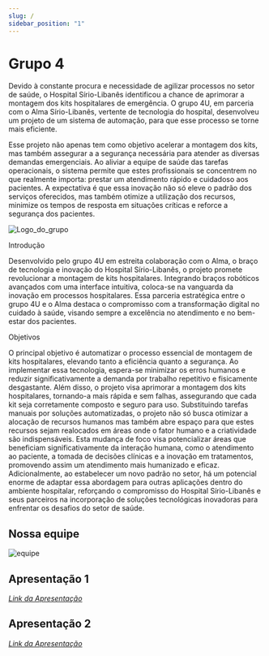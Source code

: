 ```yaml
---
slug: /
sidebar_position: "1"
---
```

# Grupo 4
Devido à constante procura e necessidade de agilizar processos no setor de saúde, o Hospital Sírio-Libanês identificou a chance de aprimorar a montagem dos kits hospitalares de emergência. O grupo 4U, em parceria com o Alma Sírio-Libanês, vertente de tecnologia do hospital, desenvolveu um projeto de um sistema de automação, para que esse processo se torne mais eficiente. 

Esse projeto não apenas tem como objetivo acelerar a montagem dos kits, mas também assegurar a a segurança necessária para atender as diversas demandas emergenciais. Ao aliviar a equipe de saúde das tarefas operacionais, o sistema permite que estes profissionais se concentrem no que realmente importa: prestar um atendimento rápido e cuidadoso aos pacientes. A expectativa é que essa inovação não só eleve o padrão dos serviços oferecidos, mas também otimize a utilização dos recursos, minimize os tempos de resposta em situações críticas e reforce a segurança dos pacientes.

![Logo_do_grupo](/img/apresentacao1/1.png)

Introdução

Desenvolvido pelo grupo 4U em estreita colaboração com o Alma, o braço de tecnologia e inovação do Hospital Sírio-Libanês, o projeto promete revolucionar a montagem de kits hospitalares. Integrando braços robóticos avançados com uma interface intuitiva, coloca-se na vanguarda da inovação em processos hospitalares. Essa parceria estratégica entre o grupo 4U e o Alma destaca o compromisso com a transformação digital no cuidado à saúde, visando sempre a excelência no atendimento e no bem-estar dos pacientes.

Objetivos

O principal objetivo é automatizar o processo essencial de montagem de kits hospitalares, elevando tanto a eficiência quanto a segurança. Ao implementar essa tecnologia, espera-se minimizar os erros humanos e reduzir significativamente a demanda por trabalho repetitivo e fisicamente desgastante. Além disso, o projeto visa aprimorar a montagem dos kits hospitalares, tornando-a mais rápida e sem falhas, assegurando que cada kit seja corretamente composto e seguro para uso. Substituindo tarefas manuais por soluções automatizadas, o projeto não só busca otimizar a alocação de recursos humanos mas também abre espaço para que estes recursos sejam realocados em áreas onde o fator humano e a criatividade são indispensáveis. Esta mudança de foco visa potencializar áreas que beneficiam significativamente da interação humana, como o atendimento ao paciente, a tomada de decisões clínicas e a inovação em tratamentos, promovendo assim um atendimento mais humanizado e eficaz. Adicionalmente, ao estabelecer um novo padrão no setor, há um potencial enorme de adaptar essa abordagem para outras aplicações dentro do ambiente hospitalar, reforçando o compromisso do Hospital Sírio-Libanês e seus parceiros na incorporação de soluções tecnológicas inovadoras para enfrentar os desafios do setor de saúde.

## Nossa equipe

![equipe](/img/apresentacao1/2.png)

## Apresentação 1 
*[Link da Apresentação](https://www.canva.com/design/DAF85Ckz8DI/MxIn38ARbo542v3Z3vxKSg/view?utm_content=DAF85Ckz8DI&utm_campaign=designshare&utm_medium=link&utm_source=editor)*

## Apresentação 2 
*[Link da Apresentação](https://www.canva.com/design/DAF-AQ4RheE/ggb-ee-xurrqUNH54pyqrQ/view?utm_content=DAF-AQ4RheE&utm_campaign=designshare&utm_medium=link&utm_source=editor)*
